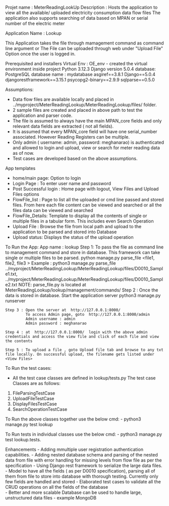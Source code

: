 Projet name : MeterReadingLookUp
Description : Hosts the application to  view all the available/ uploaded electricity consumption data flow files
              The application also supports searching of data based on MPAN or serial number of the electric meter

      
Application Name : Lookup

This Application takes the file through mamagement command as command line argument 
                             or
The File can be uploaded through web under "Upload File" Option once the user is logged in.


Prerequisited and installers
Virtual Env : OE_env - created the virtual environment inside project
              Python 3.12.3
              Django version 5.0.4
              database: PostgreSQL
              database name : mydatabase
              asgiref==3.8.1
              Django==5.0.4
              djangorestframework==3.15.1
              psycopg2-binary==2.9.9
              sqlparse==0.5.0



Assumptions: 
  
  - Data flow files are available locally and placed in ../myproject/MeterReadingLookup/MeterReadingLookup/files/  folder.
  - 2 sample files are created and placed in above path to test the application and parser code.
  - The file is assumed to always have the main MPAN_core fields and only relevant data fields are extracted ( not all fields).
  - It is assumed that every MPAN_core field will have one serial_number associated. However Reading Registers can be multiple.
  - Only admin ( username: admin, password: meghanarao) is authenticated and allowed to login and upload, view or search for meter reading data as of now.
  - Test cases are developed based on the above assumptions. 

App templates
  - home/main page: Option to login
  - Login Page : To enter user name and password
  - Post Successful login : Home page with logout, View Files and Upload Files options
  - FlowFile_list   : Page to list all the uploaded or cmd line passed and stored files.
                 From here each file content can be viewed and searched or all the files data can be viewed and searched
  - FlowFile_Details:  Template to display all the contents of single or multiple files in a tabular form. This includes even Search Operation
  - Upload File : Browse the file from local path and upload to the application to be parsed and stored into Database
  - Upload status: Displays the status of the upload operation
    
To Run the App:
    App name : lookup
    Step 1:  To pass the file as command line to management command and store in database. This framework can take single or multiple files to be parsed.
            python manage.py parse_file <file1, file2, file3 >
            Example :   python3 manage.py parse_file ../myproject/MeterReadingLookup/MeterReadingLookup/files/D0010_Sample1.txt, 
                     ../myproject/MeterReadingLookup/MeterReadingLookup/files/D0010_Sample2.txt
            NOTE: parse_file.py is located at MeterReadingLookup/lookup/management/commands/
    Step 2 : Once the data is stored in database. Start the application server
             python3 manage.py runserver

    Step 3 : Open the server at  http://127.0.0.1:8000/
             To access Admin page, goto  http://127.0.0.1:8000/admin
             Admin username : admin
             Admin password : meghanarao

    Step 4 : at  http://127.0.0.1:8000/  login with the above admin credentials and access the view file and click of each file and view the contents

    Step 5 : To upload a file , goto Upload file tab and browse to any txt file locally. On successful upload, the filename gets listed under <View Files>

 To Run the test cases:
   -  All the test case classes are defined in lookup/tests.py
   The test case Classes are as follows:
   1. FileParsingTestCase
   2. UploadFileTestCase
   3. DisplayFilesTestCase
   4. SearchOperationTestCase

   To Run the above classes together use the below cmd:
     -  python3 manage.py test lookup

   To Run tests in individual classes use the below cmd:
     - python3 manage.py test lookup.tests.<ClassName>


Enhancements
    - Adding mmultiple user registration authentication capabilities.
    - Adding nested database schema and parsing of the nested data from file with error handling for missing levels from flow file as per the specification
    - Using Django rest framework to serialize the large data files.
    - Model to have all the fields ( as per D0010 specification), parsing all of them from file to store into database with thorough testing. Currently only few fields are handled and 
      stored
    - Elaborated test cases to validate  all the CRUD operations on all the fields of the database  
    - Better and more scalable Database can be used to handle large, unstructured data files - example MongoDB
    




              



    
